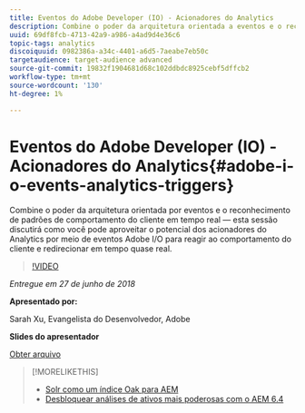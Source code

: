 ```yaml
---
title: Eventos do Adobe Developer (IO) - Acionadores do Analytics
description: Combine o poder da arquitetura orientada a eventos e o reconhecimento de padrões de comportamento do cliente em tempo real - esta sessão discute como você pode aproveitar o potencial dos Acionadores do Analytics por meio dos Eventos do Adobe Developer (Adobe I/O) para reagir ao comportamento do cliente e redirecionar em tempo quase real.
uuid: 69df8fcb-4713-42a9-a986-a4ad9d4e36c6
topic-tags: analytics
discoiquuid: 0982386a-a34c-4401-a6d5-7aeabe7eb50c
targetaudience: target-audience advanced
source-git-commit: 19832f1904681d68c102ddbdc8925cebf5dffcb2
workflow-type: tm+mt
source-wordcount: '130'
ht-degree: 1%

---
```



# Eventos do Adobe Developer (IO) - Acionadores do Analytics{#adobe-i-o-events-analytics-triggers}

Combine o poder da arquitetura orientada por eventos e o reconhecimento de padrões de comportamento do cliente em tempo real — esta sessão discutirá como você pode aproveitar o potencial dos acionadores do Analytics por meio de eventos Adobe I/O para reagir ao comportamento do cliente e redirecionar em tempo quase real.

>[!VIDEO](https://video.tv.adobe.com/v/22809/?quality=9)

*Entregue em 27 de junho de 2018*

**Apresentado por:**

Sarah Xu, Evangelista do Desenvolvedor, Adobe

**Slides do apresentador**

[Obter arquivo](assets/gems+6+27+18+adobe+io+analytics+triggers.pdf)

<!--
[Get back to the Overview](https://helpx.adobe.com/experience-manager/kt/eseminars/gems/aem-index.html)
-->

>[!MORELIKETHIS]
>
>* [Solr como um índice Oak para AEM](solr-as-an-oak-index-for-aem.md)
>* [Desbloquear análises de ativos mais poderosas com o AEM 6.4](https://helpx.adobe.com/experience-manager/kt/eseminars/experience-insider/exp-asset-analytics-64.html)


<!-- this link is broken: >* [Getting the most out of digital interactions with AEM and Analytics](https://helpx.adobe.com/experience-manager/kt/eseminars/ask-the-expert/aem-getting-the-most-out-of-digital-interactions-with-aem-and-analytics.html) 
-->
